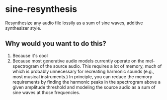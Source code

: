 # sine-resynthesis

Resynthesize any audio file lossily as a sum of sine waves, additive synthesizer style.

## Why would you want to do this?

1. Because it's cool
1. Because most generative audio models currently operate on the mel-spectrogram of the source audio. This requires a lot of memory, much of which is probably unnecessary for recreating harmonic sounds (e.g., most musical instruments.) In principle, you can reduce the memory requirements by finding the harmonic peaks in the spectrogram above a given amplitude threshold and modeling the source audio as a sum of sine waves at those frequencies.